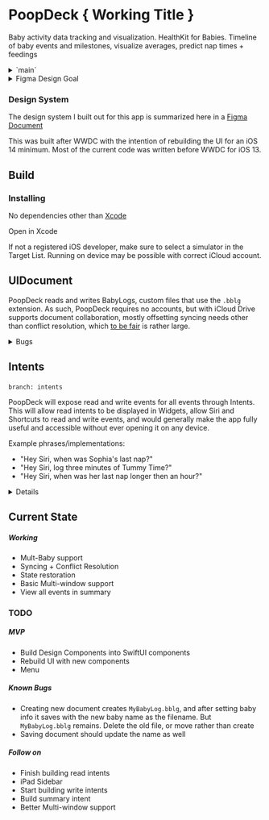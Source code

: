 # PoopDeck { Working Title }

Baby activity data tracking and visualization. HealthKit for Babies. Timeline of baby events and milestones, visualize averages, predict nap times + feedings

<details>
<summary>`main`</summary>

![]()
<img src="iPhone11Screenshot.png" alt="iPhone 11 Screenshot" width="457.14" height="800">

</details>

<details>
<summary>Figma Design Goal</summary>

![]()
<img src="iPhoneXFigma.png" alt="iPhone X Figma Mirror" width="457.14" height="800">

</details>

### Design System

The design system I built out for this app is summarized here in a [Figma Document](https://www.figma.com/file/DFehJGP23akjAsEZMBZwxB/PoopDeck-Design-System?node-id=0%3A1)

This was built after WWDC with the intention of rebuilding the UI for an iOS 14 minimum. Most of the current code was written before WWDC for iOS 13.

## Build

### Installing

No dependencies other than [Xcode](https://apps.apple.com/us/app/xcode/id497799835?mt=12)

Open in Xcode

If not a registered iOS developer, make sure to select a simulator in the Target List. Running on device may be possible with correct iCloud account.

## UIDocument

PoopDeck reads and writes BabyLogs, custom files that use the `.bblg` extension. As such, PoopDeck requires no accounts, but with iCloud Drive supports document collaboration, mostly offsetting syncing needs other than conflict resolution, which [to be fair](https://www.youtube.com/watch?v=G19B7lTgwCE) is rather large.

<details>

<summary>Bugs</summary>

- In early implementations conflict resolution resulted in lost data when a `BBLG` was open on two devices at the same time. Conflict resolution and file update receiver have both been refactored since then, but this bug hasn't been tested since then in favor of focusing on a 'single user' experience at a time. For now avoid opening 'prime' data on multiple devices.

</details>

## Intents

`branch: intents`

PoopDeck will expose read and write events for all events through Intents. This will allow read intents to be displayed in Widgets, allow Siri and Shortcuts to read and write events, and would generally make the app fully useful and accessible without ever opening it on any device.

Example phrases/implementations:

- "Hey Siri, when was Sophia's last nap?"
- "Hey Siri, log three minutes of Tummy Time?"
- "Hey Siri, when was her last nap longer then an hour?"

<details>
<sumary>Current State</summary>

Have an Intent Extension and an initial `Get Last Diaper Change` intent. Accepted inputs are the Date to filter by (defaults to now), and the `state` of the Diaper (wet, poopy, etc). It shows up correctly in Shortcuts and works with Siri, and my Intent is triggered. I expose the available baby log documents to the user. It works fine with Siri and Shortcuts, hopefully it translates to Widgets easily. The bigger task will just be managing all those intent definitions...

I also need to design a general 'baby summary' payload and have that as a distinct intent

</details>

## Current State

##### Working

- Mult-Baby support
- Syncing + Conflict Resolution
- State restoration
- Basic Multi-window support
- View all events in summary


### TODO

##### MVP

- Build Design Components into SwiftUI components
- Rebuild UI with new components
- Menu

##### Known Bugs

- Creating new document creates `MyBabyLog.bblg`, and after setting baby info it saves with the new baby name as the filename. But `MyBabyLog.bblg` remains. Delete the old file, or move rather than create
- Saving document should update the name as well

##### Follow on

- Finish building read intents
- iPad Sidebar
- Start building write intents
- Build summary intent
- Better Multi-window support
